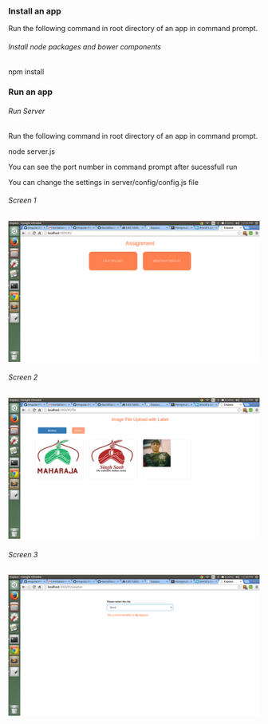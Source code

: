 

### Install an app

Run the following command in root directory of an app in command prompt.

###### *Install node packages and bower components*

npm install

### Run an app

###### *Run Server*

Run the following command in root directory of an app in command prompt.

node server.js

You can see the port number in command prompt after sucessfull run

You can change the settings in server/config/config.js file

###### *Screen 1*
![screenshot](./Screenshot.png?raw=true)

###### *Screen 2*
![screenshot](./Screenshot1.png?raw=true)

###### *Screen 3*
![screenshot](./Screenshot2.png?raw=true)
